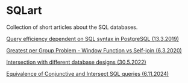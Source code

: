# SQLart

Collection of short articles about the SQL databases.

<a href="articles/Postgre_aggregation">Query efficiency dependent on SQL syntax in PostgreSQL (13.3.2019)</a>

<a href="articles/Greatest_per_group">Greatest per Group Problem - Window Function vs Self-join (6.3.2020)</a>

<a href="articles/Intersection">Intersection with different database designs (30.5.2022)</a>

<a href="articles/Intersect_SQL_equivalence">Equivalence of Conjunctive and Intersect SQL queries (6.11.2024)</a>
